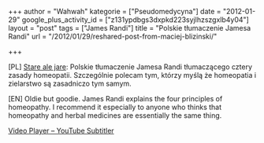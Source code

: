 +++
author = "Wahwah"
kategorie = ["Pseudomedycyna"]
date = "2012-01-29"
google_plus_activity_id = ["z131ypdbgs3dxpkd223syjlhzszgxlb4y04"]
layout = "post"
tags = ["James Randi"]
title = "Polskie tłumaczenie Jamesa Randi"
url = "/2012/01/29/reshared-post-from-maciej-blizinski/"

+++

[PL] [Stare ale jare][1]: Polskie tłumaczenie Jamesa Randi tłumaczącego cztery zasady homeopatii. Szczególnie polecam tym, którzy myślą że homeopatia i zielarstwo są zasadniczo tym samym.

[EN] Oldie but goodie. James Randi explains the four principles of homeopathy. I recommend it especially to anyone who thinks that homeopathy and herbal medicines are essentially the same thing.

[Video Player &#8211; YouTube Subtitler][2]

 [1]: http://blog.atopowe.pl/2008/07/20/james-randi-o-homeopatii-wersja-polska/ "James Randi o homeopatii"
 [2]: http://yt-subs.appspot.com/view?video=agd5dC1zdWJzcgwLEgVWaWRlbxjNNww